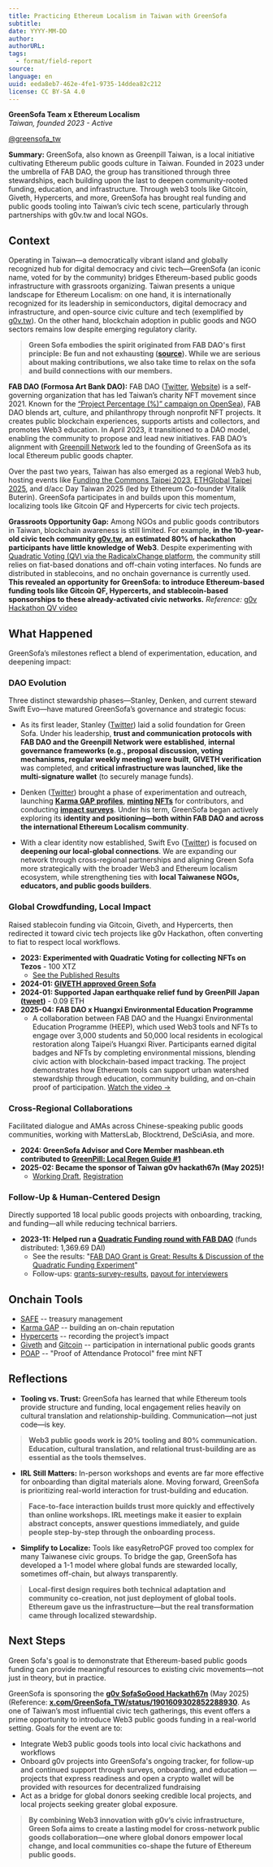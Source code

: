 ```yaml
---
title: Practicing Ethereum Localism in Taiwan with GreenSofa
subtitle: 
date: YYYY-MM-DD
author: 
authorURL: 
tags:
  - format/field-report
source: 
language: en
uuid: eeda8eb7-462e-4fe1-9735-14ddea82c212
license: CC BY-SA 4.0
---
```

**GreenSofa Team x Ethereum Localism**  
*Taiwan, founded 2023 - Active*

[@greensofa_tw](https://twitter.com/greensofa_tw)

**Summary:** GreenSofa, also known as Greenpill Taiwan, is a local initiative cultivating Ethereum public goods culture in Taiwan. Founded in 2023 under the umbrella of FAB DAO, the group has transitioned through three stewardships, each building upon the last to deepen community-rooted funding, education, and infrastructure. Through web3 tools like Gitcoin, Giveth, Hypercerts, and more, GreenSofa has brought real funding and public goods tooling into Taiwan’s civic tech scene, particularly through partnerships with g0v.tw and local NGOs.

## Context  
Operating in Taiwan—a democratically vibrant island and globally recognized hub for digital democracy and civic tech—GreenSofa (an iconic name, voted for by the community) bridges Ethereum-based public goods infrastructure with grassroots organizing. Taiwan presents a unique landscape for Ethereum Localism: on one hand, it is internationally recognized for its leadership in semiconductors, digital democracy and infrastructure, and open-source civic culture and tech (exemplified by [g0v.tw](https://g0v.tw/intl/en/)). On the other hand, blockchain adoption in public goods and NGO sectors remains low despite emerging regulatory clarity.

> **Green Sofa embodies the spirit originated from FAB DAO's first principle: Be fun and not exhausting ([source](https://snapshot.org/#/fabdao.eth/proposal/0x8d10709297c7f530543ddd7550c72f585169d519b18884bab92710284c003769)). While we are serious about making contributions, we also take time to relax on the sofa and build connections with our members.**

**FAB DAO (Formosa Art Bank DAO):** FAB DAO ([Twitter](https://x.com/FAB_DAO), [Website](https://fabdao.world/)) is a self-governing organization that has led Taiwan’s charity NFT movement since 2021. Known for the [“Project Percentage (%)” campaign on OpenSea](https://opensea.io/collection/projectpercentage)), FAB DAO blends art, culture, and philanthropy through nonprofit NFT projects. It creates public blockchain experiences, supports artists and collectors, and promotes Web3 education. In April 2023, it transitioned to a DAO model, enabling the community to propose and lead new initiatives. FAB DAO’s alignment with [Greenpill Network](https://greenpill.network) led to the founding of GreenSofa as its local Ethereum public goods chapter.

Over the past two years, Taiwan has also emerged as a regional Web3 hub, hosting events like [Funding the Commons Taipei 2023](https://www.fundingthecommons.io/taipei2023), [ETHGlobal Taipei 2025](https://ethglobal.com/events/taipei), and d/acc Day Taiwan 2025 (led by Ethereum Co-founder Vitalik Buterin). GreenSofa participates in and builds upon this momentum, localizing tools like Gitcoin QF and Hypercerts for civic tech projects.

**Grassroots Opportunity Gap:** Among NGOs and public goods contributors in Taiwan, blockchain awareness is still limited. For example, **in the 10-year-old civic tech community [g0v.tw](https://g0v.tw/intl/en/), an estimated 80% of hackathon participants have little knowledge of Web3**. Despite experimenting with [Quadratic Voting (QV) via the RadicalxChange platform](https://quadraticvote.radicalxchange.org/), the community still relies on fiat-based donations and off-chain voting interfaces. No funds are distributed in stablecoins, and no onchain governance is currently used. **This revealed an opportunity for GreenSofa: to introduce Ethereum-based funding tools like Gitcoin QF, Hypercerts, and stablecoin-based sponsorships to these already-activated civic networks.**
*Reference:* [g0v Hackathon QV video](https://youtu.be/XI8z0v9weFI)

## What Happened  
GreenSofa’s milestones reflect a blend of experimentation, education, and deepening impact:

### DAO Evolution  
Three distinct stewardship phases—Stanley, Denken, and current steward Swift Evo—have matured GreenSofa’s governance and strategic focus:

- As its first leader, Stanley ([Twitter](https://x.com/shi79536?s=21)) laid a solid foundation for Green Sofa. Under his leadership, **trust and communication protocols with FAB DAO and the Greenpill Network were established**, **internal governance frameworks (e.g., proposal discussion, voting mechanisms, regular weekly meeting) were built**, **GIVETH verification** was completed, and **critical infrastructure was launched, like the multi-signature wallet** (to securely manage funds).

- Denken ([Twitter](https://x.com/denkeni)) brought a phase of experimentation and outreach, launching **[Karma GAP profiles](https://gap.karmahq.xyz/project/greensofa)**, **[minting NFTs](https://www.akaswap.com/akaobj/25336)** for contributors, and conducting **[impact surveys](https://hackmd.io/@greensofa/quarterly-surveys)**. Under his term, GreenSofa began actively exploring its **identity and positioning—both within FAB DAO and across the international Ethereum Localism community**.

- With a clear identity now established, Swift Evo ([Twitter](https://x.com/swiftevo1)) is focused on **deepening our local-global connections**. We are expanding our network through cross-regional partnerships and aligning Green Sofa more strategically with the broader Web3 and Ethereum localism ecosystem, while strengthening ties with **local Taiwanese NGOs, educators, and public goods builders**.

### Global Crowdfunding, Local Impact
Raised stablecoin funding via Gitcoin, Giveth, and Hypercerts, then redirected it toward civic tech projects like g0v Hackathon, often converting to fiat to respect local workflows.

- **2023: Experimented with Quadratic Voting for collecting NFTs on Tezos** - 100 XTZ
	- [See the Published Results](https://www.craft.me/s/3q3zGEVAwHEEce)
- **2024-01: [GIVETH approved Green Sofa](https://giveth.io/project/greensofa-greenpill-taiwan)**
- **2024-01: Supported Japan earthquake relief fund by GreenPill Japan ([tweet](https://x.com/GreenSofa_TW/status/1743773826364969072))** - 0.09 ETH
- **2025-04: FAB DAO x Huangxi Environmental Education Programme**
	- A collaboration between FAB DAO and the Huangxi Environmental Education Programme (HEEP), which used Web3 tools and NFTs to engage over 3,000 students and 50,000 local residents in ecological restoration along Taipei’s Huangxi River. Participants earned digital badges and NFTs by completing environmental missions, blending civic action with blockchain-based impact tracking. The project demonstrates how Ethereum tools can support urban watershed stewardship through education, community building, and on-chain proof of participation. [Watch the video →](https://www.youtube.com/watch?v=JhdOdtcD_8Y)

### Cross-Regional Collaborations
Facilitated dialogue and AMAs across Chinese-speaking public goods communities, working with MattersLab, Blocktrend, DeSciAsia, and more.
  
- **2024: GreenSofa Advisor and Core Member mashbean.eth contributed to [GreenPill: Local Regen Guide #1](https://greenpill.network/pdf/local-regen-guide.pdf)**
- **2025-02: Became the sponsor of Taiwan g0v hackath67n (May 2025)!**
	- [Working Draft](https://g0v.hackmd.io/@jothon/GreenSofa), [Registration](https://g0v-jothon.kktix.cc/events/g0v-hackath67n)

### Follow-Up & Human-Centered Design 
Directly supported 18 local public goods projects with onboarding, tracking, and funding—all while reducing technical barriers.
  
- **2023-11: Helped run a [Quadratic Funding round with FAB DAO](https://explorer.gitcoin.co/#/round/10/0x5f7b8b79f5ebad59f493ab80dc87830e040e0029)** (funds distributed: 1,369.69 DAI)
	- See the results: "[FAB DAO Grant is Great: Results & Discussion of the Quadratic Funding Experiment](https://mirror.xyz/mashbean.eth/KCq0spYlJ20Vle3Z_-qMucGt_oOsDovNNfcCd-Nad9M)"
	- Follow-ups: [grants-survey-results](https://hackmd.io/@greensofa/grants-survey-results), [payout for interviewers](https://optimism.blockscout.com/tx/0xc26f77ea93455c725220c3fa0becf534dfe58746db968ef496fe70dc88be3b51)

## Onchain Tools

- [SAFE](https://safe.global) -- treasury management
- [Karma GAP](https://gap.karmahq.xyz/project/greensofa) -- building an on-chain reputation
- [Hypercerts](https://www.hypercerts.org) -- recording the project’s impact
- [Giveth](https://giveth.io) and [Gitcoin](https://www.gitcoin.co) -- participation in international public goods grants
- [POAP](https://poap.xyz) -- "Proof of Attendance Protocol" free mint NFT

## Reflections  

- **Tooling vs. Trust:** GreenSofa has learned that while Ethereum tools provide structure and funding, local engagement relies heavily on cultural translation and relationship-building. Communication—not just code—is key.
  
>   **Web3 public goods work is 20% tooling and 80% communication. Education, cultural translation, and relational trust-building are as essential as the tools themselves.**

- **IRL Still Matters:** In-person workshops and events are far more effective for onboarding than digital materials alone. Moving forward, GreenSofa is prioritizing real-world interaction for trust-building and education.
  
>   **Face-to-face interaction builds trust more quickly and effectively than online workshops. IRL meetings make it easier to explain abstract concepts, answer questions immediately, and guide people step-by-step through the onboarding process.**

- **Simplify to Localize:** Tools like easyRetroPGF proved too complex for many Taiwanese civic groups. To bridge the gap, GreenSofa has developed a 1-1 model where global funds are stewarded locally, sometimes off-chain, but always transparently.
  
>   **Local-first design requires both technical adaptation and community co-creation, not just deployment of global tools. Ethereum gave us the infrastructure—but the real transformation came through localized stewardship.**

## Next Steps  
Green Sofa's goal is to demonstrate that Ethereum-based public goods funding can provide meaningful resources to existing civic movements—not just in theory, but in practice.

GreenSofa is sponsoring the [**g0v SofaSoGood Hackath67n**](https://g0v-jothon.kktix.cc/events/g0v-hackath67n) (May 2025) (Reference: **[x.com/GreenSofa_TW/status/1901609302852288930](https://x.com/GreenSofa_TW/status/1901609302852288930)**. As one of Taiwan’s most influential civic tech gatherings, this event offers a prime opportunity to introduce Web3 public goods funding in a real-world setting. Goals for the event are to:

- Integrate Web3 public goods tools into local civic hackathons and workflows  
- Onboard g0v projects into GreenSofa's ongoing tracker, for follow-up and continued support through surveys, onboarding, and education — projects that express readiness and open a crypto wallet will be provided with resources for decentralized fundraising
- Act as a bridge for global donors seeking credible local projects, and local projects seeking greater global exposure.

> **By combining Web3 innovation with g0v’s civic infrastructure, Green Sofa aims to create a lasting model for cross-network public goods collaboration—one where global donors empower local change, and local communities co-shape the future of Ethereum public goods.**